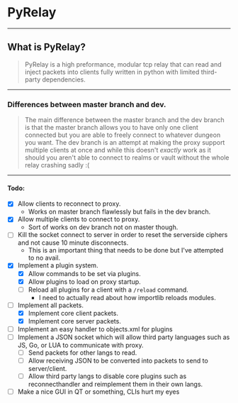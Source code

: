 # PyRelay

---

## What is PyRelay?

> PyRelay is a high preformance, modular tcp relay that can read and inject packets into clients fully written in python with limited third-party dependencies.

---

### Differences between master branch and dev.

> The main difference between the master branch and the dev branch is that the master branch allows you to have only one client connected but you are able to freely connect to whatever dungeon you want. The dev branch is an attempt at making the proxy support multiple clients at once and while this doesn't *exactly* work as it should you aren't able to connect to realms or vault without the whole relay crashing sadly :(

---

#### Todo:
- [X] Allow clients to reconnect to proxy.
    - Works on master branch flawlessly but fails in the dev branch.
- [X] Allow multiple clients to connect to proxy.
    - Sort of works on dev branch not on master though.
- [ ] Kill the socket connect to server in order to reset the serverside ciphers and not cause 10 minute disconnects.
    - This is an important thing that needs to be done but I've attempted to no avail.
- [X] Implement a plugin system.
    - [X] Allow commands to be set via plugins.
    - [X] Allow plugins to load on proxy startup.
    - [ ] Reload all plugins for a client with a `/reload` command.
        - I need to actually read about how importlib reloads modules.
- [ ] Implement all packets.
    - [X] Implement core client packets.
    - [X] Implement core server packets.
- [ ] Implement an easy handler to objects.xml for plugins
- [ ] Implement a JSON socket which will allow third party languages such as JS, Go, or LUA to communicate with proxy.
    - [ ] Send packets for other langs to read.
    - [ ] Allow receiving JSON to be converted into packets to send to server/client.
    - [ ] Allow third party langs to disable core plugins such as reconnecthandler and reimplement them in their own langs.
- [ ] Make a nice GUI in QT or something, CLIs hurt my eyes
